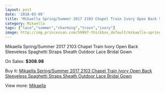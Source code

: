 ```yaml
---
layout: post
date: '2018-03-09'
title: "Mikaella Spring/Summer 2017 2103 Chapel Train Ivory Open Back Sleeveless Spaghetti Straps Sheath Outdoor Lace Bridal Gown"
category: Mikaella
tags: ["lace","summer","charming","train","ivory"]
image: http://img.princessan.com/59987-thickbox_default/mikaella-spring-summer-2017-2103-chapel-train-ivory-open-back-sleeveless-spaghetti-straps-sheath-outdoor-lace-bridal-gown.jpg
---
```

Mikaella Spring/Summer 2017 2103 Chapel Train Ivory Open Back Sleeveless Spaghetti Straps Sheath Outdoor Lace Bridal Gown

On Sales: **$308.98**
<a href="https://www.princessan.com/en/mikaella/26497-mikaella-spring-summer-2017-2103-chapel-train-ivory-open-back-sleeveless-spaghetti-straps-sheath-outdoor-lace-bridal-gown.html"><amp-img layout="responsive" width="600" height="600" src="//img.princessan.com/59987-thickbox_default/mikaella-spring-summer-2017-2103-chapel-train-ivory-open-back-sleeveless-spaghetti-straps-sheath-outdoor-lace-bridal-gown.jpg" alt="Mikaella Spring/Summer 2017 2103 Chapel Train Ivory Open Back Sleeveless Spaghetti Straps Sheath Outdoor Lace Bridal Gown 0" /></a>
<a href="https://www.princessan.com/en/mikaella/26497-mikaella-spring-summer-2017-2103-chapel-train-ivory-open-back-sleeveless-spaghetti-straps-sheath-outdoor-lace-bridal-gown.html"><amp-img layout="responsive" width="600" height="600" src="//img.princessan.com/59991-thickbox_default/mikaella-spring-summer-2017-2103-chapel-train-ivory-open-back-sleeveless-spaghetti-straps-sheath-outdoor-lace-bridal-gown.jpg" alt="Mikaella Spring/Summer 2017 2103 Chapel Train Ivory Open Back Sleeveless Spaghetti Straps Sheath Outdoor Lace Bridal Gown 1" /></a>
<a href="https://www.princessan.com/en/mikaella/26497-mikaella-spring-summer-2017-2103-chapel-train-ivory-open-back-sleeveless-spaghetti-straps-sheath-outdoor-lace-bridal-gown.html"><amp-img layout="responsive" width="600" height="600" src="//img.princessan.com/59990-thickbox_default/mikaella-spring-summer-2017-2103-chapel-train-ivory-open-back-sleeveless-spaghetti-straps-sheath-outdoor-lace-bridal-gown.jpg" alt="Mikaella Spring/Summer 2017 2103 Chapel Train Ivory Open Back Sleeveless Spaghetti Straps Sheath Outdoor Lace Bridal Gown 2" /></a>
<a href="https://www.princessan.com/en/mikaella/26497-mikaella-spring-summer-2017-2103-chapel-train-ivory-open-back-sleeveless-spaghetti-straps-sheath-outdoor-lace-bridal-gown.html"><amp-img layout="responsive" width="600" height="600" src="//img.princessan.com/59989-thickbox_default/mikaella-spring-summer-2017-2103-chapel-train-ivory-open-back-sleeveless-spaghetti-straps-sheath-outdoor-lace-bridal-gown.jpg" alt="Mikaella Spring/Summer 2017 2103 Chapel Train Ivory Open Back Sleeveless Spaghetti Straps Sheath Outdoor Lace Bridal Gown 3" /></a>
<a href="https://www.princessan.com/en/mikaella/26497-mikaella-spring-summer-2017-2103-chapel-train-ivory-open-back-sleeveless-spaghetti-straps-sheath-outdoor-lace-bridal-gown.html"><amp-img layout="responsive" width="600" height="600" src="//img.princessan.com/59988-thickbox_default/mikaella-spring-summer-2017-2103-chapel-train-ivory-open-back-sleeveless-spaghetti-straps-sheath-outdoor-lace-bridal-gown.jpg" alt="Mikaella Spring/Summer 2017 2103 Chapel Train Ivory Open Back Sleeveless Spaghetti Straps Sheath Outdoor Lace Bridal Gown 4" /></a>

Buy it: [Mikaella Spring/Summer 2017 2103 Chapel Train Ivory Open Back Sleeveless Spaghetti Straps Sheath Outdoor Lace Bridal Gown](https://www.princessan.com/en/mikaella/26497-mikaella-spring-summer-2017-2103-chapel-train-ivory-open-back-sleeveless-spaghetti-straps-sheath-outdoor-lace-bridal-gown.html "Mikaella Spring/Summer 2017 2103 Chapel Train Ivory Open Back Sleeveless Spaghetti Straps Sheath Outdoor Lace Bridal Gown")

View more: [Mikaella](https://www.princessan.com/en/248-mikaella "Mikaella")